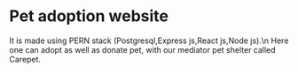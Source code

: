 ﻿# Pet adoption website 
 It is made using PERN stack (Postgresql,Express js,React js,Node js).\n
Here one can adopt as well as donate pet, with our mediator pet shelter called Carepet.

